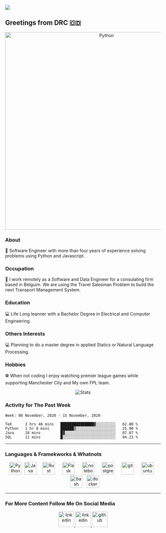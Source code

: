 ![](https://komarev.com/ghpvc/?username=espoirMur)
## Greetings from DRC :congo_kinshasa:

<p align="center">
	<img title="Python" src="https://media0.giphy.com/media/VdzWdSs9U2fvn4DVKx/giphy.gif" width=640>
 </p>

### About
:robot: Software Engineer with more than four years of experience solving problems using Python and Javascript.

### Occupation
:space_invader: I work remotely as a Software and Data Engineer for a consulating firm based in Belguim. We are using the Travel Salesman Problem to build the next Transport Management System.  

### Education
:computer: Life Long leanner with a Bachelor Degree in Electrical and Computer Engineering. 


### Others Interests
:computer: Planning to do a master degree in applied Statics or Natural Language Processing. 


### Hobbies

:soccer: When not coding I enjoy watching premier league games while supporting Manchester City and My own FPL team. 

<p align="center">
  <img title="Stats" src="https://github-readme-stats.vercel.app/api?username=espoirMur&show_icons=true&theme=synthwave"/>
</p>


### Activity for The Past Week
<!--START_SECTION:waka-->
```text
Week: 08 November, 2020 - 15 November, 2020

TeX      2 hrs 46 mins   ███████████████▓░░░░░░░░░   62.80 % 
Python   1 hr 8 mins     ██████▒░░░░░░░░░░░░░░░░░░   25.90 % 
Java     18 mins         █▓░░░░░░░░░░░░░░░░░░░░░░░   07.07 % 
SQL      11 mins         █░░░░░░░░░░░░░░░░░░░░░░░░   04.23 % 
```
<!--END_SECTION:waka-->

-----
### Languages & Framekworks & Whatnots

<p align="center">
	<img title="Python" src="https://i.imgur.com/kYqNRW2.png" height="40"/>
 	<img title="Java" src="https://i.imgur.com/LDa5yPp.png" height="40" hspace="5"/>
	<img title="Rust" src="https://i.imgur.com/kou8DSj.png" height="40" hspace="10"/>
	<img title="Flask" src="https://i.imgur.com/3PrfweW.png" height="40" hspace="10"/>
	<img src="https://i.imgur.com/7pTyNw5.png" alt="notebook" height="40" hspace="10"/>
	<img src="https://i.imgur.com/DRtznPB.png" alt="postgres" height="40" hspace="10"/>
 	<img src="https://i.imgur.com/2f8ghU7.png" alt="git" height="40" hspace="10"/>
	<img src="https://i.imgur.com/wiYdaql.png" alt="ubuntu" height="40" hspace="10"/>
	<img src="https://i.imgur.com/8ChUMCl.png" alt="bash" height="40" hspace="10"/>
	<img src="https://i.imgur.com/O1dfbU2.png" alt="docker" height="40"/>
</p>

----------

### For More Content Follow Me On Social Media

<p align="center">
  <a href="https://murhabazi.com">
        	<img alt="linkedin" src=" https://i.imgur.com/1xQIiaF.png" height=50>
	</a>
	<a href="https://www.linkedin.com/in/bmodebadze">
        	<img alt="linkedin" src="https://i.imgur.com/wcvwfoZ.png" height=50>
	</a>
	<a href="https://www.github.com/espoirMur">
        	<img alt="github" src="https://i.imgur.com/gnDF5oQ.png" height=50>
	</a>
</p>
